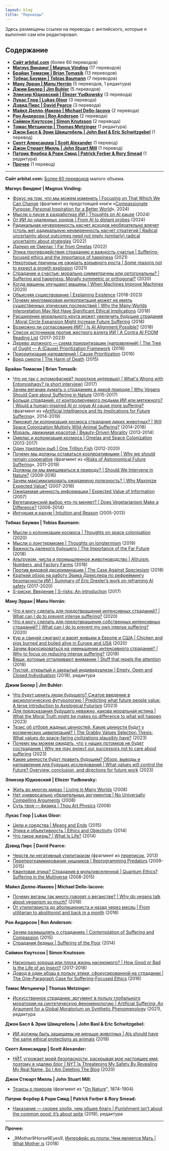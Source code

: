 ```yaml
---
layout: blog
title: "Переводы"
---
```

Здесь размещены ссылки на переводы с английского, которые я выполнял сам или редактировал.

##  Содержание
* **[Сайт arbital.com](#Arbital)** (более 60 переводов)
* **[Магнус Виндинг \| Magnus Vinding](#Magnus_Vinding)** (17 переводов)
* **[Брайан Томасик \| Brian Tomasik](#Brian_Tomasik)** (13 переводов)
* **[Тобиас Бауман \| Tobias Baumann](#Tobias_Baumann)** (7 переводов)
* **[Ману Эрран \| Manu Herrán](#Manu_Herran)** (5 переводов, 1 редактура)
* **[Джим Бюлер \| Jim Buhler](#Jim_Buhler)** (5 переводов)
* **[Элиезер Юдковский \| Eliezer Yudkowsky](#Eliezer_Yudkowsky)** (3 перевода)
* **[Лукас Глор \| Lukas Gloor](#Lukas_Gloor)** (3 перевода)
* **[Дэвид Пирс \| David Pearce](#David_Pearce)** (3 перевода)
* **[Майкл Делло-Иаково \| Michael Dello-Iacovo](#Michael_Dello-Iacovo)** (2 перевода)
* **[Рон Андерсон \| Ron Anderson](#Ron_Anderson)** (2 перевода)
* **[Саймон Кнутссон \| Simon Knutsson](#Simon_Knutsson)** (2 перевода)
* **[Томас Метцингер \| Thomas Metzinger](#Thomas_Metzinger)** (1 редактура)
* **[Джон Басл & Эрик Швицгебель \| John Basl & Eric Schwitzgebel](#John_Basl)** (1 перевод)
* **[Скотт Александер \| Scott Alexander](#Scott_Alexander)** (1 перевод)
* **[Джон Стюарт Милль \| John Stuart Mill](#John_Stuart_Mill)** (1 перевод)
* **[Патрик Форбер & Рори Смид \| Patrick Forber & Rory Smead](#Patrick_Forber)** (1 редактура)
* **[Прочее](#Прочее)** (1 перевод)

---
<a id="Arbital"></a>
**Сайт arbital.com:**
[Более 60 переводов](https://arbital-ru.github.io/) малого объема.

<a id="Magnus_Vinding"></a>
**Магнус Виндинг \| Magnus Vinding:**
* [Фокус на том, что мы можем изменить \| Focusing on That Which We Can Change](https://reducingsuffering.github.io/magnus-vinding-1.html) (фрагмент из предстоящей книги «[Compassionate Purpose: Personal Inspiration for a Better World](https://docs.google.com/document/d/1tU8B0BqJnjKi12XNwUD3hAkLe4HPKrXwzCixFXr5058)», 2024)
* [Мысли о паузе в разработках ИИ \| Thoughts on AI pause](https://reducingsuffering.github.io/magnus-vinding-thoughts-on-ai-pause.html) (2024)
* [От ИИ до удаленных зондов \| From AI to distant probes](https://reducingsuffering.github.io/magnus-vinding-from-ai-to-distant-probes.html) (2024)
* [Радикальная неуверенность насчет исходов необязательно влечет (столь же) радикальную неуверенность насчет стратегий \| Radical uncertainty about outcomes need not imply (similarly) radical uncertainty about strategies](https://reducingsuffering.github.io/magnus-vinding-strategic-uncertainty.html) (2022)
* [Далеко не Омелас \| Far from Omelas](https://reducingsuffering.github.io/magnus-vinding-far-from-omelas.html) (2022)
* [Этика противодействия страданию и важность счастья \| Suffering-focused ethics and the importance of happiness](https://reducingsuffering.github.io/magnus-vinding-suffering-focused-ethics-and-the-importance-of-happiness.html) (2021)
* [Некоторые причины не ожидать взрывного роста \| Some reasons not to expect a growth explosion](https://reducingsuffering.github.io/magnus-vinding-some-reasons-not-to-expect-a-growth-explosion.html) (2021)
* [Страдание и счастье: морально симметричны или ортогональны? \| Suffering and happiness: Morally symmetric or orthogonal?](https://reducingsuffering.github.io/magnus-vinding-suffering-and-happiness-morally-symmetric-or-orthogonal.html) (2020)
* [Когда машины улучшают машины \| When Machines Improve Machines](https://reducingsuffering.github.io/magnus-vinding-when-machines-improve-machines.html) (2020)
* [Объясняя существование \| Explaining Existence](https://reducingsuffering.github.io/magnus-vinding-explaining-existence.html) (2018-2023)
* [Почему многомировая интерпретация может не иметь существенных этических последствий \| Why the Many-Worlds Interpretation May Not Have Significant Ethical Implications](https://reducingsuffering.github.io/magnus-vinding-why-the-mwi-may-not-have-significant-ethical-implications.html) (2018)
* [Расширение морального круга может увеличить будущие страдания \| Moral Circle Expansion Might Increase Future Suffering](https://reducingsuffering.github.io/magnus-vinding-moral-circle-expansion-might-increase-future-suffering.html) (2018)
* [Возможно ли согласование ИИ? \| Is AI Alignment Possible?](https://reducingsuffering.github.io/magnus-vinding-is-ai-alignment-possible.html) (2018)
* [Список источников против жесткого взлета ИИ \| A Contra AI FOOM Reading List](https://reducingsuffering.github.io/magnus-vinding-a-contra-ai-foom-reading-list.html) (2017-2023)
* [Дерево должного — схема приоритизации (направлений) \|  The Tree of Ought — A (Cause) Prioritization Framework](https://reducingsuffering.github.io/magnus-vinding-the-tree-of-ought-a-cause-prioritization-framework.html) (2016)
* [Приоритизация направлений \| Cause Prioritization](https://reducingsuffering.github.io/magnus-vinding-cause-prioritization.html) (2016)
* [Вред смерти \| The Harm of Death](https://reducingsuffering.github.io/magnus-vinding-the-harm-of-death.html) (2015)

<a id="Brian_Tomasik"></a>
**Брайан Томасик \| Brian Tomasik:**
* [Что не так с энтомофагией? (короткое интервью) \| What's Wrong with Entomophagy? (a short interview)](https://reducingsuffering.github.io/brian-tomasik-whats-wrong-with-entomophagy-a-short-interview.html) (2017)
* [Зачем веганам думать о страданиях в дикой природе \| Why Vegans Should Care about Suffering in Nature](https://reducingsuffering.github.io/brian-tomasik-why-vegans-should-care-about-suffering-in-nature.html) (2015-2017)
* [Больше страданий: от контролируемого людьми ИИ или мятежного? \| Would a human-inspired AI or rogue AI cause more suffering?](https://reducingsuffering.github.io/brian-tomasik-2.html) (фрагмент из «[Artificial Intelligence and Its Implications for Future Suffering](https://longtermrisk.org/artificial-intelligence-and-its-implications-for-future-suffering)», 2014-2019)
* [Умножит ли колонизация космоса страдания диких животных? \| Will Space Colonization Multiply Wild-Animal Suffering?](https://reducingsuffering.github.io/brian-tomasik-will-space-colonization-multiply-wild-animal-suffering.html) (2014-2018)
* [Мораль, движимая красотой \| Beauty-Driven Morality](https://reducingsuffering.github.io/brian-tomasik-beauty-driven-morality.html) (2013-2014)
* [Омелас и колонизация космоса \| Omelas and Space Colonization](https://reducingsuffering.github.io/brian-tomasik-omelas-and-space-colonization.html) (2013-2017)
* [Один триллион рыб \| One Trillion Fish](https://reducingsuffering.github.io/brian-tomasik-one-trillion-fish.html) (2012-2020)
* [Почему мы должны оставаться кооперативными \| Why we should remain cooperative](https://reducingsuffering.github.io/brian-tomasik-1.html) (фрагмент из «[Risks of Astronomical Future Suffering](https://longtermrisk.org/risks-of-astronomical-future-suffering)», 2011-2019)
* [Должны ли мы вмешиваться в природу? \| Should We Intervene in Nature?](https://reducingsuffering.github.io/brian-tomasik-should-we-intervene-in-nature.html) (2009-2016)
* [Зачем максимизировать ожидаемую полезность? \| Why Maximize Expected Value?](https://reducingsuffering.github.io/brian-tomasik-why-maximize-expected-value.html) (2007-2016)
* [Ожидаемая ценность информации \| Expected Value of Information](https://reducingsuffering.github.io/brian-tomasik-expected-value-of-information.html) (2007)
* [Вегетарианский выбор что-то меняет? \| Does Vegetarianism Make a Difference?](https://reducingsuffering.github.io/brian-tomasik-does-vegetarianism-make-a-difference.html) (2006-2014)
* [Интуиция и разум \| Intuition and Reason](https://reducingsuffering.github.io/brian-tomasik-intuition-and-reason.html) (2005-2013)

<a id="Tobias_Baumann"></a>
**Тобиас Бауман \| Tobias Baumann:**
* [Мысли о колонизации космоса \| Thoughts on space colonisation](https://reducingsuffering.github.io/tobias-baumann-thoughts-on-space-colonisation.html) (2020)
* [Мысли о лонгтермизме \| Thoughts on longtermism](https://reducingsuffering.github.io/tobias-baumann-thoughts-on-longtermism.html) (2019)
* [Важность далекого будущего \| The Importance of the Far Future](https://reducingsuffering.github.io/tobias-baumann-the-importance-of-the-far-future.html) (2018)
* [Альтруизм, числа и промышленное животноводство \| Altruism, Numbers, and Factory Farms](https://reducingsuffering.github.io/tobias-baumann-altruism-numbers-and-factory-farms.html) (2018)
* [Против видовой дискриминации \| The Case Against Speciesism](https://reducingsuffering.github.io/tobias-baumann-the-case-against-speciesism.html) (2018)
* [Краткий обзор на работу Эрика Дрекслера по рефреймингу безопасности ИИ \| Summary of Eric Drexler’s work on reframing AI safety](https://reducingsuffering.github.io/tobias-baumann-summary-of-eric-drexlers-work-on-reframing-ai-safety.html) (2017-2020)
* [S-риски: Введение \| S-risks: An introduction](https://reducingsuffering.github.io/tobias-baumann-s-risks-an-introduction.html) (2017)

<a id="Manu_Herran"></a>
**Ману Эрран \| Manu Herrán:**
* [Что я могу сделать для предотвращения интенсивных страданий? \| What can I do to prevent intense suffering?](https://reducingsuffering.github.io/manu-herran-what-can-i-do-to-prevent-intense-suffering.html) (2020)
* [Что я могу сделать для предотвращения собственных интенсивных страданий? \| What can I do to prevent my own intense suffering?](https://reducingsuffering.github.io/manu-herran-what-can-i-do-to-prevent-my-own-intense-suffering.html) (2020)
* [Кур и свиней сжигают и варят живьем в Европе и США \| Chicken and pigs burned and boiled alive in Europe and USA](https://reducingsuffering.github.io/manu-herran-chicken-and-pigs-burned-and-boiled-alive-in-europe-and-usa.html) (2020)
* [Зачем фокусироваться на уменьшении интенсивного страдания? \| Why to focus on reducing intense suffering?](https://reducingsuffering.github.io/manu-herran-why-to-focus-on-reducing-intense-suffering.html) (2019)
* [Вещи, которые отталкивают внимание \| Stuff that repels the attention](https://reducingsuffering.github.io/manu-herran-stuff-that-repels-the-attention.html) (2019)
* [Пустой, открытый и закрытый индивидуализм \| Empty, Open and Closed Individualism](https://reducingsuffering.github.io/manu-herran-empty-open-and-closed-individualism.html) (2018), редактура

<a id="Jim_Buhler"></a>
**Джим Бюлер \| Jim Buhler:**
* [Что будут ценить люди будущего? Сжатое введение в аксиологическую футурологию \| Predicting what future people value: A terse introduction to Axiological Futurism](https://reducingsuffering.github.io/jim-buhler-predicting-what-future-people-value.html) (2023)
* [Для предсказания будущего неважно, какова моральная истина \| What the Moral Truth might be makes no difference to what will happen](https://reducingsuffering.github.io/jim-buhler-what-the-moral-truth-might-be-makes-no-difference.html) (2023)
* [Тезис об отборе жадных ценностей. Какие ценности будут у космических цивилизаций? \| The Grabby Values Selection Thesis: What values do space-faring civilizations plausibly have?](https://reducingsuffering.github.io/jim-buhler-the-grabby-values-selection-thesis.html) (2023)
* [Почему мы можем ожидать, что у наших потомков не будет сострадания \| Why we may expect our successors not to care about suffering](https://reducingsuffering.github.io/jim-buhler-why-we-may-expect-our-successors-not-to-care-about-suffering.html) (2023)
* [Какие ценности будут править будущим? Обзор, выводы и направления для будущих исследований \| What values will control the Future? Overview, conclusion, and directions for future work](https://reducingsuffering.github.io/jim-buhler-what-values-will-control-the-future.html) (2023)

<a id="Eliezer_Yudkowsky"></a>
**Элиезер Юдковский \| Eliezer Yudkowsky:**
* [Жить во многих мирах \| Living in Many Worlds](https://reducingsuffering.github.io/eliezer-yudkowsky-living-in-many-worlds.html) (2008)
* [Нет универсально убедительных аргументов \| No Universally Compelling Arguments](https://reducingsuffering.github.io/eliezer-yudkowsky-no-universally-compelling-arguments.html) (2008)
* [Суть твоя — физика \| Thou Art Physics](https://reducingsuffering.github.io/eliezer-yudkowsky-thou-art-physics.html) (2008)

<a id="Lukas_Gloor"></a>
**Лукас Глор \| Lukas Gloor:**
* [Цели и средства \| Means and Ends](https://reducingsuffering.github.io/lukas-gloor-means-and-ends.html) (2015)
* [Этика и объективность \| Ethics and Objectivity](https://reducingsuffering.github.io/lukas-gloor-ethics-and-objectivity.html) (2014)
* [Что такое жизнь? \| What Is Life?](https://reducingsuffering.github.io/lukas-gloor-what-is-life.html) (2014)

<a id="David_Pearce"></a>
**Дэвид Пирс \| David Pearce:**
* [Черств ли негативный утилитаризм](https://reducingsuffering.github.io/david-pearce-2.html) (фрагмент из [переписок](https://www.hedweb.com/social-media/pre2014.html), 2013)
* [Перепрограммирование хищников \| Reprogramming Predators](https://reducingsuffering.github.io/david-pearce-reprogramming-predators.html) (2009-2015)
* [Квантовая этика? Страдания в мультивселенной \| Quantum Ethics? Suffering in the Multiverse](https://reducingsuffering.github.io/david-pearce-quantum-ethics-suffering-in-the-multiverse.html) (2008-2015)

<a id="Michael_Dello-Iacovo"></a>
**Майкл Делло-Иаково \| Michael Dello-Iacovo:**
* [Почему веганы так много говорят о веганстве? \| Why do vegans talk about veganism so much?](https://reducingsuffering.github.io/michael-dello-iacovo-why-do-vegans-talk-about-veganism-so-much.html) (2018)
* [От утилитариста до аболициониста и назад через месяц \| From utilitarian to abolitionist and back in a month](https://reducingsuffering.github.io/michael-dello-iacovo-from-utilitarian-to-abolitionist-and-back-in-a-month.html) (2016)

<a id="Ron_Anderson"></a>
**Рон Андерсон \| Ron Anderson:**
* [Зачем размышлять о страданиях \| Contemplation of Suffering and Compassion](https://reducingsuffering.github.io/ron-anderson-contemplation-of-suffering-and-compassion.html) (2015)
* [Страдания бедных \| Suffering of the Poor](https://reducingsuffering.github.io/ron-anderson-suffering-of-the-poor.html) (2014)

<a id="Simon_Knutsson"></a>
**Саймон Кнутссон \| Simon Knutsson:**
* [Насколько хороша или плоха жизнь насекомого? \| How Good or Bad Is the Life of an Insect?](https://reducingsuffering.github.io/simon-knutsson-how-good-or-bad-is-the-life-of-an-insect.html) (2017-2018)
* [Довод в один абзац в пользу этики, сфокусированной на страдании \| The One-Paragraph Case for Suffering-Focused Ethics](https://reducingsuffering.github.io/simon-knutsson-the-one-paragraph-case-for-suffering-focused-ethics.html) (2016)

<a id="Thomas_Metzinger"></a>
**Томас Метцингер \| Thomas Metzinger:**
* [Искусственное страдание: аргумент в пользу глобального моратория на синтетическую феноменологию \| Artificial Suffering: An Argument for a Global Moratorium on Synthetic Phenomenology](https://reducingsuffering.github.io/thomas-metzinger-artificial-suffering.html) (2021), редактура

<a id="John_Basl"></a>
**Джон Басл & Эрик Швицгебель \| John Basl & Eric Schwitzgebel:**
* [ИИ должны быть защищены не меньше животных \| AIs should have the same ethical protections as animals](https://reducingsuffering.github.io/john-basl-ais-should-have-the-same-ethical-protections-as-animals.html) (2019)

<a id="Scott_Alexander"></a>
**Скотт Александер \| Scott Alexander:**
* [НЙТ угрожает моей безопасности, раскрывая мое настоящее имя, поэтому я удаляю блог \| NYT Is Threatening My Safety By Revealing My Real Name, So I Am Deleting The Blog](https://vk.com/@kirdan-slate-star-codex-2020-06-22) (2020)

<a id="John_Stuart_Mill"></a>
**Джон Стюарт Милль \| John Stuart Mill:**
* [Тезисы о природе](https://reducingsuffering.github.io/john-stuart-mill-1.html) (фрагмент из "[On Nature](https://www.lancaster.ac.uk/users/philosophy/texts/mill_on.htm)", 1874-1904)

<a id="Patrick_Forber"></a>
**Патрик Форбер & Рори Смид \| Patrick Forber & Rory Smead:**
* [Наказание — скорее злоба, чем общее благо \| Punishment isn’t about the common good: it’s about spite](https://reducingsuffering.github.io/patrick-forber-punishment-isnt-about-the-common-good-its-about-spite.html) (2018), редактура

---

<a id="Прочее"></a>
**Прочее:**
* _9Mother9Horse9Eyes9, [Интерфейс из плоти: Чем является Мать \| What Mother is](https://vk.com/@-188637166-flesh-interface-what-mother-is) (2018)
